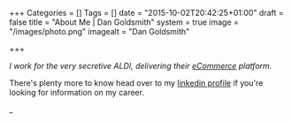 +++
Categories = []
Tags = []
date = "2015-10-02T20:42:25+01:00"
draft = false
title = "About Me | Dan Goldsmith"
system = true
image = "/images/photo.png"
imagealt = "Dan Goldsmith"

+++

*I work for the very secretive ALDI, delivering their 
[eCommerce](http://www.bbc.co.uk/news/business-34377593) platform.*

There's plenty more to know head over to my [linkedin profile](https://uk.linkedin.com/pub/dan-goldsmith/54/752/947) if you're 
looking for information on my career.

_